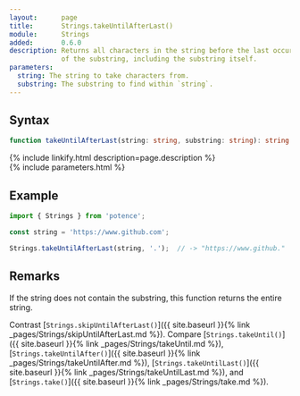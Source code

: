 ```yaml
---
layout:      page
title:       Strings.takeUntilAfterLast()
module:      Strings
added:       0.6.0
description: Returns all characters in the string before the last occurrence
             of the substring, including the substring itself.
parameters:
  string: The string to take characters from.
  substring: The substring to find within `string`.
---
```

## Syntax

```ts
function takeUntilAfterLast(string: string, substring: string): string
```

<div class="description">{% include linkify.html description=page.description %}</div>
{% include parameters.html %}

## Example

```ts
import { Strings } from 'potence';

const string = 'https://www.github.com';

Strings.takeUntilAfterLast(string, '.');  // -> "https://www.github."
```

## Remarks

If the string does not contain the substring, this function returns the entire
string.

Contrast [`Strings.skipUntilAfterLast()`]({{ site.baseurl }}{% link _pages/Strings/skipUntilAfterLast.md %}).
Compare [`Strings.takeUntil()`]({{ site.baseurl }}{% link _pages/Strings/takeUntil.md %}),
[`Strings.takeUntilAfter()`]({{ site.baseurl }}{% link _pages/Strings/takeUntilAfter.md %}),
[`Strings.takeUntilLast()`]({{ site.baseurl }}{% link _pages/Strings/takeUntilLast.md %}),
and [`Strings.take()`]({{ site.baseurl }}{% link _pages/Strings/take.md %}).
